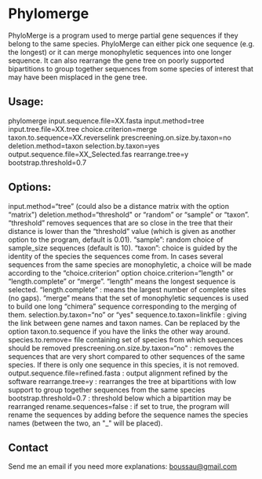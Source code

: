 # Phylomerge
PhyloMerge is a program used to merge partial gene sequences if they belong to the same species. PhyloMerge can either pick one sequence (e.g. the longest) or it can merge monophyletic sequences into one longer sequence. It can also rearrange the gene tree on poorly supported bipartitions to group together sequences from some species of interest that may have been misplaced in the gene tree.

## Usage:
phylomerge input.sequence.file=XX.fasta input.method=tree input.tree.file=XX.tree choice.criterion=merge taxon.to.sequence=XX.reverselink  prescreening.on.size.by.taxon=no deletion.method=taxon selection.by.taxon=yes output.sequence.file=XX_Selected.fas rearrange.tree=y bootstrap.threshold=0.7

## Options:
input.method=“tree” (could also be a distance matrix with the option “matrix")
deletion.method=“threshold" or “random” or “sample” or “taxon”. “threshold” removes sequences that are so close in the tree that their distance is lower than the “threshold” value (which is given as another option to the program, default is 0.01). “sample”: random choice of sample_size sequences (default is 10). “taxon”: choice is guided by the identity of the species the sequences come from. In cases several sequences from the same species are monophyletic, a choice will be made according to the “choice.criterion” option
choice.criterion=“length" or  “length.complete” or “merge”. “length” means the longest sequence is selected. “length.complete” : means the largest number of complete sites (no gaps). “merge” means that the set of monophyletic sequences is used to build one long “chimera” sequence corresponding to the merging of them.
selection.by.taxon=“no” or “yes"
sequence.to.taxon=linkfile : giving the link between gene names and taxon names. Can be replaced by the option taxon.to.sequence if you have the links the other way around.
species.to.remove= file containing set of species from which sequences should be removed
prescreening.on.size.by.taxon=“no" : removes the sequences that are very short compared to other sequences of the same species. If there is only one sequence in this species, it is not removed.
output.sequence.file=refined.fasta : output alignment refined by the software
rearrange.tree=y : rearranges the tree at bipartitions with low support to group together sequences from the same species
bootstrap.threshold=0.7 : threshold below which a bipartition may be rearranged
rename.sequences=false : if set to true, the program will rename the sequences by adding before the sequence names the species names (between the two, an "_" will be placed).

## Contact
Send me an email if you need more explanations: boussau@gmail.com


